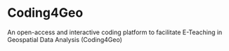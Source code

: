 # Coding4Geo
An open-access and interactive coding platform to facilitate E-Teaching in Geospatial Data Analysis (Coding4Geo)
